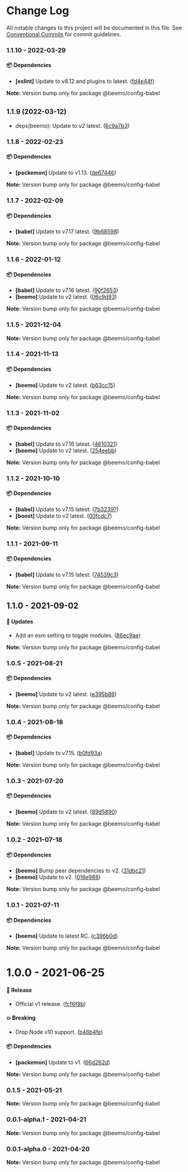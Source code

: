 # Change Log

All notable changes to this project will be documented in this file.
See [Conventional Commits](https://conventionalcommits.org) for commit guidelines.

### 1.1.10 - 2022-03-29

#### 📦 Dependencies

- **[eslint]** Update to v8.12 and plugins to latest. ([fd4e44f](https://github.com/beemojs/dev/commit/fd4e44f))

**Note:** Version bump only for package @beemo/config-babel





## <small>1.1.9 (2022-03-12)</small>

* deps(beemo): Update to v2 latest. ([6c9a7b3](https://github.com/beemojs/dev/commit/6c9a7b3))





### 1.1.8 - 2022-02-23

#### 📦 Dependencies

- **[packemon]** Update to v1.13. ([de67446](https://github.com/beemojs/dev/commit/de67446))

**Note:** Version bump only for package @beemo/config-babel





### 1.1.7 - 2022-02-09

#### 📦 Dependencies

- **[babel]** Update to v7.17 latest. ([9b68598](https://github.com/beemojs/dev/commit/9b68598))

**Note:** Version bump only for package @beemo/config-babel





### 1.1.6 - 2022-01-12

#### 📦 Dependencies

- **[babel]** Update to v7.16 latest. ([90f2653](https://github.com/beemojs/dev/commit/90f2653))
- **[beemo]** Update to v2 latest. ([06c9d93](https://github.com/beemojs/dev/commit/06c9d93))

**Note:** Version bump only for package @beemo/config-babel





### 1.1.5 - 2021-12-04

**Note:** Version bump only for package @beemo/config-babel





### 1.1.4 - 2021-11-13

#### 📦 Dependencies

- **[beemo]** Update to v2 latest. ([b63cc15](https://github.com/beemojs/dev/commit/b63cc15))

**Note:** Version bump only for package @beemo/config-babel





### 1.1.3 - 2021-11-02

#### 📦 Dependencies

- **[babel]** Update to v7.16 latest. ([4610321](https://github.com/beemojs/dev/commit/4610321))
- **[beemo]** Update to v2 latest. ([254eebb](https://github.com/beemojs/dev/commit/254eebb))

**Note:** Version bump only for package @beemo/config-babel





### 1.1.2 - 2021-10-10

#### 📦 Dependencies

- **[babel]** Update to v7.15 latest. ([7b32397](https://github.com/beemojs/dev/commit/7b32397))
- **[boost]** Update to v2 latest. ([00fcdc7](https://github.com/beemojs/dev/commit/00fcdc7))

**Note:** Version bump only for package @beemo/config-babel





### 1.1.1 - 2021-09-11

#### 📦 Dependencies

- **[babel]** Update to v7.15 latest. ([74539c3](https://github.com/beemojs/dev/commit/74539c3))

**Note:** Version bump only for package @beemo/config-babel





## 1.1.0 - 2021-09-02

#### 🚀 Updates

- Add an esm setting to toggle modules. ([86ec9ae](https://github.com/beemojs/dev/commit/86ec9ae))

**Note:** Version bump only for package @beemo/config-babel





### 1.0.5 - 2021-08-21

#### 📦 Dependencies

- **[beemo]** Update to v2 latest. ([e395b86](https://github.com/beemojs/dev/commit/e395b86))

**Note:** Version bump only for package @beemo/config-babel





### 1.0.4 - 2021-08-18

#### 📦 Dependencies

- **[babel]** Update to v7.15. ([b0fd93a](https://github.com/beemojs/dev/commit/b0fd93a))

**Note:** Version bump only for package @beemo/config-babel





### 1.0.3 - 2021-07-20

#### 📦 Dependencies

- **[beemo]** Update to v2 latest. ([89d5890](https://github.com/beemojs/dev/commit/89d5890))

**Note:** Version bump only for package @beemo/config-babel





### 1.0.2 - 2021-07-18

#### 📦 Dependencies

- **[beemo]** Bump peer dependencies to v2. ([31dbc21](https://github.com/beemojs/dev/commit/31dbc21))
- **[beemo]** Update to v2. ([016e988](https://github.com/beemojs/dev/commit/016e988))

**Note:** Version bump only for package @beemo/config-babel





### 1.0.1 - 2021-07-11

#### 📦 Dependencies

- **[beemo]** Update to latest RC. ([c396b0d](https://github.com/beemojs/dev/commit/c396b0d))

**Note:** Version bump only for package @beemo/config-babel





# 1.0.0 - 2021-06-25

#### 🎉 Release

- Official v1 release. ([fcf6f8b](https://github.com/beemojs/dev/commit/fcf6f8b))

#### 💥 Breaking

- Drop Node v10 support. ([b46b4fe](https://github.com/beemojs/dev/commit/b46b4fe))

#### 📦 Dependencies

- **[packemon]** Update to v1. ([66d262d](https://github.com/beemojs/dev/commit/66d262d))

**Note:** Version bump only for package @beemo/config-babel





### 0.1.5 - 2021-05-21

**Note:** Version bump only for package @beemo/config-babel





### 0.0.1-alpha.1 - 2021-04-21

**Note:** Version bump only for package @beemo/config-babel





### 0.0.1-alpha.0 - 2021-04-20

**Note:** Version bump only for package @beemo/config-babel
